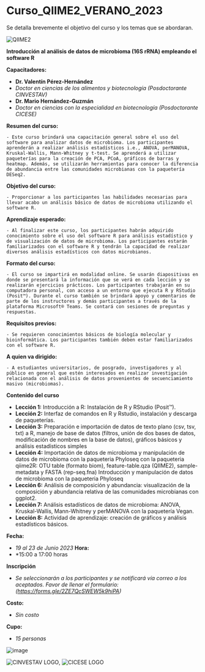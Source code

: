 # Curso_QIIME2_VERANO_2023
Se detalla brevemente el objetivo del curso y los temas que se abordaran. 


![QIIME2](https://qiime2.org/assets/img/qiime2.svg)


**Introducción al análisis de datos de microbioma (16S rRNA) empleando el software R**

**Capacitadores:**
- **Dr. Valentín Pérez-Hernández**
- *Doctor en ciencias de los alimentos y biotecnología (Posdoctorante CINVESTAV)*
- **Dr. Mario Hernández-Guzmán**
- *Doctor en ciencias con la especialidad en biotecnología (Posdoctorante CICESE)*

**Resumen del curso:**
	
	- Este curso brindará una capacitación general sobre el uso del software para analizar datos de microbioma. Los participantes aprenderán a realizar análisis estadísticos i.e., ANOVA, perMANOVA, Kruskal-Wallis, Mann-Whitney y t-test. Se aprenderá a utilizar paqueterías para la creación de PCA, PCoA, gráficos de barras y heatmap. Además, se utilizarán herramientas para conocer la diferencia de abundancia entre las comunidades microbianas con la paquetería DESeq2. 
 
**Objetivo del curso:**
	
	- Proporcionar a los participantes las habilidades necesarias para llevar acabo un análisis básico de datos de microbioma utilizando el software R.

**Aprendizaje esperado:** 
	
	- Al finalizar este curso, los participantes habrán adquirido conocimiento sobre el uso del software R para análisis estadístico y de visualización de datos de microbioma. Los participantes estarán familiarizados con el software R y tendrán la capacidad de realizar diversos análisis estadísticos con datos microbianos.

**Formato del curso:**
	
	- El curso se impartirá en modalidad online. Se usarán diapositivas en donde se presentará la información que se verá en cada lección y se realizarán ejercicios prácticos. Los participantes trabajarán en su computadora personal, con acceso a un entorno que ejecuta R y RStudio (Posit™). Durante el curso también se brindará apoyo y comentarios de parte de los instructores y demás participantes a través de la plataforma Microsoft® Teams. Se contará con sesiones de preguntas y respuestas.

**Requisitos previos:**
	
	- Se requieren conocimientos básicos de biología molecular y bioinformática. Los participantes también deben estar familiarizados con el software R.

**A quien va dirigido:**
	
	- A estudiantes universitarios, de posgrado, investigadores y al público en general que estén interesados en realizar investigación relacionada con el análisis de datos provenientes de secuenciamiento masivo (microbiomas).

**Contenido del curso**

- **Lección 1:** Introducción a R: Instalación de R y RStudio (Posit™).
- **Lección 2:** Interfaz de comandos en R y Rstudio, instalación y descarga de paqueterías.
- **Lección 3:** Preparación e importación de datos de texto plano (csv, tsv, txt) a R, manejo de base de datos (filtros, unión de dos bases de datos, modificación de nombres en la base de datos), gráficos básicos y análisis estadísticos simples 
- **Lección 4:** Importación de datos de microbioma y manipulación de datos de microbioma con la paqueteria Phyloseq
con la paqueteria qiime2R: OTU table (formato biom), feature-table.qza (QIIME2), sample-metadata y FASTA (rep-seq.fna)
Introducción y manipulación de datos de microbioma con la paqueteria Phyloseq
- **Lección 6:** Análisis de composición y abundancia: visualización de la composición y abundancia relativa de las comunidades microbianas con ggplot2.
- **Lección 7:** Análisis estadísticos de datos de microbioma: ANOVA, Kruskal-Wallis, Mann-Whitney y perMANOVA con la paquetería Vegan. 
- **Lección 8:** Actividad de aprendizaje: creación de gráficos y análisis estadísticos básicos.


**Fecha:**
-	*19 al 23 de Junio 2023*
**Hora:**
-	*15:00 a 17:00 horas
	
**Inscripción**
- *Se seleccionarán a los participantes y se notificará vía correo a los aceptados. Favor de llenar el formulario: (https://forms.gle/2ZE7QcSWEW5k9hiPA)*

**Costo:** 
- *Sin costo*

**Cupo:**
- *15 personas*


![image](https://github.com/valertin/Curso_QIIME2_VERANO_2023/assets/39963914/83a949ba-a653-4c83-a353-c221e2f9292d)

![CINVESTAV LOGO](https://i0.wp.com/www.udual.org/principal/wp-content/uploads/2021/06/CINVESTAV.png?w=1200&ssl=1), ![CICESE LOGO](https://www.cicese.edu.mx/assets/img/cicese.png)
